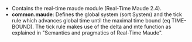 - Contains the real-time maude module (Real-Time Maude 2.4).
- **common.maude**: Defines the global system (sort System) and the tick rule which advances global time until the maximal time bound (eq TIME-BOUND).
The tick rule makes use of the delta and mte function as explained in "Semantics and pragmatics of Real-Time Maude".
